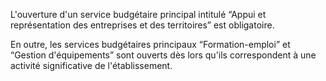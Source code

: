 L'ouverture d'un service budgétaire principal intitulé “Appui et représentation des entreprises et des territoires” est obligatoire.


  

 En outre, les services budgétaires principaux “Formation-emploi” et “Gestion d'équipements” sont ouverts dès lors qu'ils correspondent à une activité significative de l'établissement.

